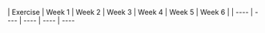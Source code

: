 | Exercise | Week 1 | Week 2 | Week 3 | Week 4 | Week 5 | Week 6 |
| ---- | ---- | ---- | ---- | ---- 